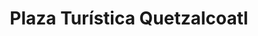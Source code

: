 ---
title: "Plaza Turística Quetzalcoatl"
url: /salcoatitan/plaza-turistica-quetzalcoatl/
shop: centro comercial
---